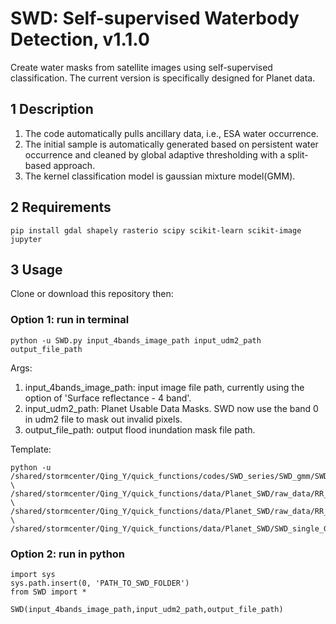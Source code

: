 # SWD: Self-supervised Waterbody Detection, v1.1.0
Create water masks from satellite images using self-supervised classification.
The current version is specifically designed for Planet data.

## 1 Description
1. The code automatically pulls ancillary data, i.e., ESA water occurrence.
2. The initial sample is automatically generated based on persistent water occurrence and cleaned by global adaptive thresholding with a split-based approach.
3. The kernel classification model is gaussian mixture model(GMM).

## 2 Requirements
```
pip install gdal shapely rasterio scipy scikit-learn scikit-image jupyter
```

## 3 Usage
Clone or download this repository then:
### Option 1: run in terminal
```
python -u SWD.py input_4bands_image_path input_udm2_path output_file_path
```
Args:
1. input_4bands_image_path: input image file path, currently using the option of 'Surface reflectance - 4 band'.
2. input_udm2_path: Planet Usable Data Masks. SWD now use the band 0 in udm2 file to mask out invalid pixels.
3. output_file_path: output flood inundation mask file path.

Template:
```
python -u /shared/stormcenter/Qing_Y/quick_functions/codes/SWD_series/SWD_gmm/SWD/SWD.py \
/shared/stormcenter/Qing_Y/quick_functions/data/Planet_SWD/raw_data/RR_05102023_psscene/composite.tif \
/shared/stormcenter/Qing_Y/quick_functions/data/Planet_SWD/raw_data/RR_05102023_psscene/composite_udm2.tif \
/shared/stormcenter/Qing_Y/quick_functions/data/Planet_SWD/SWD_single_GMM/RR_05102023_psscene/RR_05102023_psscene_SBA_GMM_25.tif
```

### Option 2: run in python
```
import sys
sys.path.insert(0, 'PATH_TO_SWD_FOLDER')
from SWD import *

SWD(input_4bands_image_path,input_udm2_path,output_file_path)
```

